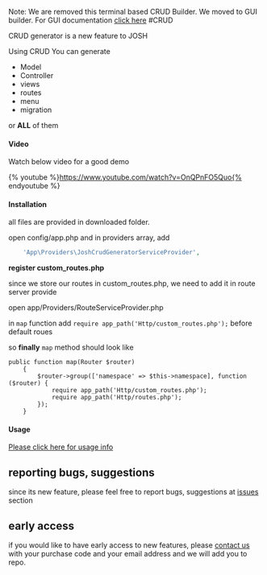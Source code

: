 Note: We are removed this terminal based CRUD Builder. We moved to GUI builder. For GUI documentation [click here](https://www.gitbook.com/book/lorvent/josh/edit#/edit/master/gui-crud.md?_k=m4emhc) 
#CRUD

CRUD generator is a new feature to JOSH

Using CRUD You can generate

* Model
* Controller
* views
* routes
* menu
* migration

or **ALL** of them


#### Video

Watch below video for a good demo

{% youtube %}https://www.youtube.com/watch?v=OnQPnFO5Quo{% endyoutube %}



#### Installation

all files are provided in downloaded folder.

open config/app.php and in providers array, add
````php
    'App\Providers\JoshCrudGeneratorServiceProvider',
````

**register custom_routes.php**

since we store our routes in custom_routes.php, we need to add it in route server provide

open app/Providers/RouteServiceProvider.php

in ````map```` function add ````require app_path('Http/custom_routes.php');```` before default roues

so **finally** ````map```` method  should look like

````
public function map(Router $router)
    {
        $router->group(['namespace' => $this->namespace], function ($router) {
            require app_path('Http/custom_routes.php');
            require app_path('Http/routes.php');
        });
    }
````    


#### Usage

[Please click here for usage info](http://lorvent.gitbooks.io/josh/content/crud.html)


## reporting bugs, suggestions

since its new feature, please feel free to report bugs, suggestions at [issues](https://bitbucket.org/lorvent/josh_laravel51/issues) section

## early access

if you would like to have early access to new features, please [contact us](http://codecanyon.net/user/jyostna#contact) with your purchase code  and your email address and we will add you to repo.
